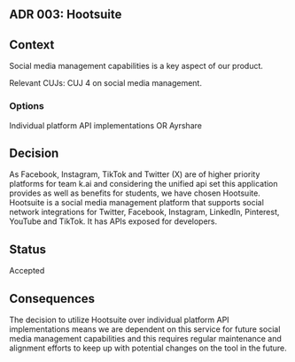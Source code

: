 ## ADR 003: Hootsuite

## Context

Social media management capabilities is a key aspect of our product.

Relevant CUJs: CUJ 4 on social media management.

### Options

Individual platform API implementations OR Ayrshare

## Decision

As Facebook, Instagram, TikTok and Twitter (X) are of higher priority platforms for team k.ai and considering the unified api set this application provides as well as benefits for students, we have chosen Hootsuite. Hootsuite is a social media management platform that supports social network integrations for Twitter, Facebook, Instagram, LinkedIn, Pinterest, YouTube and TikTok. It has APIs exposed for developers.

## Status

Accepted

## Consequences

The decision to utilize Hootsuite over individual platform API implementations means we are dependent on this service for future social media management capabilities and this requires regular maintenance and alignment efforts to keep up with potential changes on the tool in the future.
